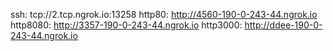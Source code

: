ssh: tcp://2.tcp.ngrok.io:13258 
http80: http://4560-190-0-243-44.ngrok.io 
http8080: http://3357-190-0-243-44.ngrok.io 
http3000: http://ddee-190-0-243-44.ngrok.io 
